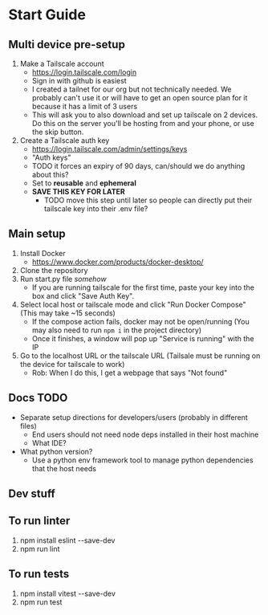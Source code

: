 # Start Guide

## Multi device pre-setup

1. Make a Tailscale account
   - <https://login.tailscale.com/login>
   - Sign in with github is easiest
   - I created a tailnet for our org but not technically needed. We probably can't use it or will have to get an open source plan for it because it has a limit of 3 users
   - This will ask you to also download and set up tailscale on 2 devices. Do this on the server you'll be hosting from and your phone, or use the skip button.
2. Create a Tailscale auth key
   - <https://login.tailscale.com/admin/settings/keys>
   - "Auth keys"
   - TODO it forces an expiry of 90 days, can/should we do anything about this?
   - Set to **reusable** and **ephemeral**
   - **SAVE THIS KEY FOR LATER**
     - TODO move this step until later so people can directly put their tailscale key into their .env file?

## Main setup

1. Install Docker
   - <https://www.docker.com/products/docker-desktop/>
2. Clone the repository
3. Run start.py file *somehow*
   - If you are running tailscale for the first time, paste your key into the box and click "Save Auth Key".
4. Select local host or tailscale mode and click "Run Docker Compose" (This may take ~15 seconds)
   - If the compose action fails, docker may not be open/running (You may also need to run `npm i` in the project directory)
   - Once it finishes, a window will pop up "Service is running" with the IP
5. Go to the localhost URL or the tailscale URL (Tailsale must be running on the device for tailscale to work)
   - Rob: When I do this, I get a webpage that says "Not found"

## Docs TODO

- Separate setup directions for developers/users (probably in different files)
  - End users should not need node deps installed in their host machine
  - What IDE?
- What python version?
  - Use a python env framework tool to manage python dependencies that the host needs
 
## Dev stuff

   ## To run linter
   1. npm install eslint --save-dev
   2. npm run lint

   ## To run tests
   1. npm install vitest --save-dev
   2. npm run test

